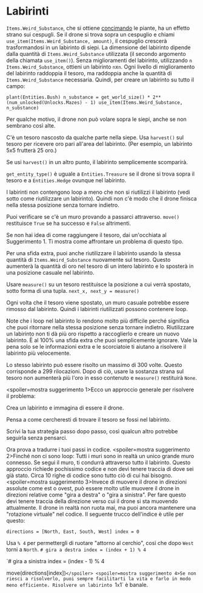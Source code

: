 # Labirinti
`Items.Weird_Substance`, che si ottiene [concimando](docs/unlocks/fertilizer.md) le piante, ha un effetto strano sui cespugli. Se il drone si trova sopra un cespuglio e chiami `use_item(Items.Weird_Substance, amount)`, il cespuglio crescerà trasformandosi in un labirinto di siepi. La dimensione del labirinto dipende dalla quantità di `Items.Weird_Substance` utilizzata (il secondo argomento della chiamata `use_item()`). Senza miglioramenti del labirinto, utilizzando `n` `Items.Weird_Substance`, ottieni un labirinto `n`x`n`. Ogni livello di miglioramento del labirinto raddoppia il tesoro, ma raddoppia anche la quantità di `Items.Weird_Substance` necessaria. Quindi, per creare un labirinto su tutto il campo:

`plant(Entities.Bush)
n_substance = get_world_size() * 2**(num_unlocked(Unlocks.Mazes) - 1)
use_item(Items.Weird_Substance, n_substance)`

Per qualche motivo, il drone non può volare sopra le siepi, anche se non sembrano così alte.

C'è un tesoro nascosto da qualche parte nella siepe. Usa `harvest()` sul tesoro per ricevere oro pari all'area del labirinto. (Per esempio, un labirinto 5x5 frutterà 25 oro.)

Se usi `harvest()` in un altro punto, il labirinto semplicemente scomparirà.

`get_entity_type()` è uguale a `Entities.Treasure` se il drone si trova sopra il tesoro e a `Entities.Hedge` ovunque nel labirinto.

I labirinti non contengono loop a meno che non si riutilizzi il labirinto (vedi sotto come riutilizzare un labirinto). Quindi non c'è modo che il drone finisca nella stessa posizione senza tornare indietro.

Puoi verificare se c'è un muro provando a passarci attraverso. `move()` restituisce `True` se ha successo e `False` altrimenti.

Se non hai idea di come raggiungere il tesoro, dai un'occhiata al Suggerimento 1. Ti mostra come affrontare un problema di questo tipo.

Per una sfida extra, puoi anche riutilizzare il labirinto usando la stessa quantità di `Items.Weird_Substance` nuovamente sul tesoro. Questo aumenterà la quantità di oro nel tesoro di un intero labirinto e lo sposterà in una posizione casuale nel labirinto.

Usare `measure()` su un tesoro restituisce la posizione a cui verrà spostato, sotto forma di una tupla. 
`next_x, next_y = measure()`

Ogni volta che il tesoro viene spostato, un muro casuale potrebbe essere rimosso dal labirinto. Quindi i labirinti riutilizzati possono contenere loop.

Note che i loop nel labirinto lo rendono molto più difficile perché significa che puoi ritornare nella stessa posizione senza tornare indietro. Riutilizzare un labirinto non ti dà più oro rispetto a raccoglierlo e creare un nuovo labirinto. È al 100% una sfida extra che puoi semplicemente ignorare. Vale la pena solo se le informazioni extra e le scorciatoie ti aiutano a risolvere il labirinto più velocemente.

Lo stesso labirinto può essere risolto un massimo di 300 volte. Questo corrisponde a 299 rilocazioni. Dopo di ciò, usare la sostanza strana sul tesoro non aumenterà più l'oro in esso contenuto e `measure()` restituirà `None`.

<spoiler=mostra suggerimento 1>Ecco un approccio generale per risolvere il problema:

Crea un labirinto e immagina di essere il drone.

Pensa a come cercheresti di trovare il tesoro se fossi nel labirinto.

Scrivi la tua strategia passo dopo passo, così qualcun altro potrebbe seguirla senza pensarci.

Ora prova a tradurre i tuoi passi in codice.
</spoiler>
<spoiler=mostra suggerimento 2>Finché non ci sono loop: Tutti i muri sono in realtà un unico grande muro connesso. Se segui il muro, ti condurrà attraverso tutto il labirinto. Questo approccio richiede pochissimo codice e non devi tenere traccia di dove sei già stato. Circa 10 righe di codice sono tutto ciò di cui hai bisogno.</spoiler>
<spoiler=mostra suggerimento 3>Invece di muovere il drone in direzioni assolute come est o ovest, può essere molto utile muovere il drone in direzioni relative come "gira a destra" o "gira a sinistra". Per fare questo devi tenere traccia della direzione verso cui il drone si sta muovendo attualmente. Il drone in realtà non ruota mai, ma puoi ancora mantenere una "rotazione virtuale" nel codice.
Il seguente trucco dell'indice è utile per questo:

`directions = [North, East, South, West]
index = 0`

Usa `% 4` per permettergli di ruotare "attorno al cerchio", così che dopo `West` torni a `North`.
`# gira a destra
index = (index + 1) % 4`

`# gira a sinistra
index = (index - 1) % 4

move(directions[index])`</spoiler>
<spoiler=mostra suggerimento 4>Se non riesci a risolverlo, puoi sempre facilitarti la vita e farlo in modo meno efficiente. Risolvere un labirinto `1`x`1` è banale. </spoiler>